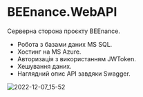 # BEEnance.WebAPI
Серверна сторона проєкту BEEnance.
+ Робота з базами даних MS SQL.
+ Хостинг на MS Azure.
+ Авторизація з використанням JWToken.
+ Хешування даних.
+ Наглядний опис API завдяки Swagger.

![2022-12-07_15-52](https://user-images.githubusercontent.com/85526698/206197022-45508538-704f-45d3-be8f-3885fdbe6b5e.png)
